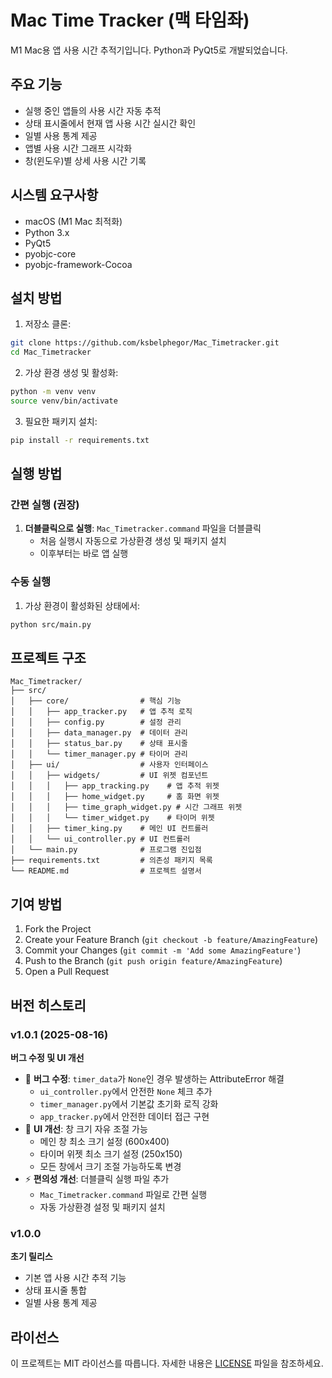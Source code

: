 # Mac Time Tracker (맥 타임좌)

M1 Mac용 앱 사용 시간 추적기입니다. Python과 PyQt5로 개발되었습니다.

## 주요 기능

- 실행 중인 앱들의 사용 시간 자동 추적
- 상태 표시줄에서 현재 앱 사용 시간 실시간 확인
- 일별 사용 통계 제공
- 앱별 사용 시간 그래프 시각화
- 창(윈도우)별 상세 사용 시간 기록

## 시스템 요구사항

- macOS (M1 Mac 최적화)
- Python 3.x
- PyQt5
- pyobjc-core
- pyobjc-framework-Cocoa

## 설치 방법

1. 저장소 클론:
```bash
git clone https://github.com/ksbelphegor/Mac_Timetracker.git
cd Mac_Timetracker
```

2. 가상 환경 생성 및 활성화:
```bash
python -m venv venv
source venv/bin/activate
```

3. 필요한 패키지 설치:
```bash
pip install -r requirements.txt
```

## 실행 방법

### 간편 실행 (권장)
1. **더블클릭으로 실행**: `Mac_Timetracker.command` 파일을 더블클릭
   - 처음 실행시 자동으로 가상환경 생성 및 패키지 설치
   - 이후부터는 바로 앱 실행

### 수동 실행
1. 가상 환경이 활성화된 상태에서:
```bash
python src/main.py
```

## 프로젝트 구조

```
Mac_Timetracker/
├── src/
│   ├── core/                # 핵심 기능
│   │   ├── app_tracker.py   # 앱 추적 로직
│   │   ├── config.py        # 설정 관리
│   │   ├── data_manager.py  # 데이터 관리
│   │   ├── status_bar.py    # 상태 표시줄
│   │   └── timer_manager.py # 타이머 관리
│   ├── ui/                  # 사용자 인터페이스
│   │   ├── widgets/         # UI 위젯 컴포넌트
│   │   │   ├── app_tracking.py    # 앱 추적 위젯
│   │   │   ├── home_widget.py     # 홈 화면 위젯
│   │   │   ├── time_graph_widget.py # 시간 그래프 위젯
│   │   │   └── timer_widget.py    # 타이머 위젯
│   │   ├── timer_king.py    # 메인 UI 컨트롤러
│   │   └── ui_controller.py # UI 컨트롤러
│   └── main.py              # 프로그램 진입점
├── requirements.txt         # 의존성 패키지 목록
└── README.md                # 프로젝트 설명서
```

## 기여 방법

1. Fork the Project
2. Create your Feature Branch (`git checkout -b feature/AmazingFeature`)
3. Commit your Changes (`git commit -m 'Add some AmazingFeature'`)
4. Push to the Branch (`git push origin feature/AmazingFeature`)
5. Open a Pull Request

## 버전 히스토리

### v1.0.1 (2025-08-16)
**버그 수정 및 UI 개선**
- 🐛 **버그 수정**: `timer_data`가 `None`인 경우 발생하는 AttributeError 해결
  - `ui_controller.py`에서 안전한 `None` 체크 추가
  - `timer_manager.py`에서 기본값 초기화 로직 강화
  - `app_tracker.py`에서 안전한 데이터 접근 구현
- 🎨 **UI 개선**: 창 크기 자유 조절 가능
  - 메인 창 최소 크기 설정 (600x400)
  - 타이머 위젯 최소 크기 설정 (250x150)
  - 모든 창에서 크기 조절 가능하도록 변경
- ⚡ **편의성 개선**: 더블클릭 실행 파일 추가
  - `Mac_Timetracker.command` 파일로 간편 실행
  - 자동 가상환경 설정 및 패키지 설치

### v1.0.0
**초기 릴리스**
- 기본 앱 사용 시간 추적 기능
- 상태 표시줄 통합
- 일별 사용 통계 제공

## 라이선스

이 프로젝트는 MIT 라이선스를 따릅니다. 자세한 내용은 [LICENSE](LICENSE) 파일을 참조하세요. 